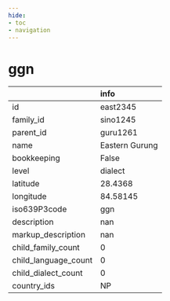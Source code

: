 ```yaml
---
hide:
- toc
- navigation
---
```

# ggn
|                      | info           |
|:---------------------|:---------------|
| id                   | east2345       |
| family_id            | sino1245       |
| parent_id            | guru1261       |
| name                 | Eastern Gurung |
| bookkeeping          | False          |
| level                | dialect        |
| latitude             | 28.4368        |
| longitude            | 84.58145       |
| iso639P3code         | ggn            |
| description          | nan            |
| markup_description   | nan            |
| child_family_count   | 0              |
| child_language_count | 0              |
| child_dialect_count  | 0              |
| country_ids          | NP             |